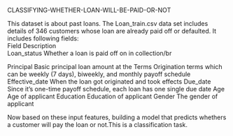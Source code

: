CLASSIFYING-WHETHER-LOAN-WILL-BE-PAID-OR-NOT

This dataset is about past loans. The Loan_train.csv data set includes details of 346 customers whose loan are already paid off or defaulted. It includes following fields:
  <br>Field	                    Description</br>
Loan_status	            Whether a loan is paid off on in collection/br

Principal	              Basic principal loan amount at the
Terms	                  Origination terms which can be weekly (7 days), biweekly, and monthly payoff schedule
Effective_date	        When the loan got originated and took effects
Due_date	              Since it’s one-time payoff schedule, each loan has one single due date
Age	                    Age of applicant
Education	              Education of applicant
Gender	                The gender of applicant


Now based on these input features, building a model that predicts whethers a customer will pay the loan or not.This is a classification task.

